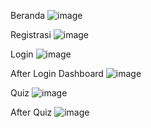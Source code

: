 Beranda
![image](https://github.com/ibnunajib07/flask-quiz-app/assets/77886972/1e431bf5-15a3-4a2e-a006-a85a23efbcc7)


Registrasi
![image](https://github.com/ibnunajib07/flask-quiz-app/assets/77886972/d1313269-1209-425c-b6f6-0d1663fdfdf3)

Login
![image](https://github.com/ibnunajib07/flask-quiz-app/assets/77886972/8776a7b4-b7c5-4dfa-baf3-d529bf77118c)

After Login Dashboard
![image](https://github.com/ibnunajib07/flask-quiz-app/assets/77886972/8b5cb81b-e83a-48f2-b063-6fe5c7fd3cac)

Quiz
![image](https://github.com/ibnunajib07/flask-quiz-app/assets/77886972/eb83bf03-a2b2-4bb5-98a1-57cfb4d1910c)

After Quiz
![image](https://github.com/ibnunajib07/flask-quiz-app/assets/77886972/8ecddcba-68f4-4801-9650-2a6011572576)
